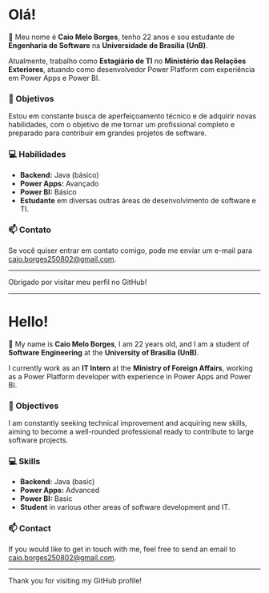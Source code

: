# Olá!

👋 Meu nome é **Caio Melo Borges**, tenho 22 anos e sou estudante de **Engenharia de Software** na **Universidade de Brasília (UnB)**.

Atualmente, trabalho como **Estagiário de TI** no **Ministério das Relações Exteriores**, atuando como desenvolvedor Power Platform com experiência em Power Apps e Power BI.

### 🎯 Objetivos
Estou em constante busca de aperfeiçoamento técnico e de adquirir novas habilidades, com o objetivo de me tornar um profissional completo e preparado para contribuir em grandes projetos de software.

### 💻 Habilidades
- **Backend:** Java (básico)
- **Power Apps:** Avançado
- **Power BI:** Básico
- **Estudante** em diversas outras áreas de desenvolvimento de software e TI.

### 📫 Contato
Se você quiser entrar em contato comigo, pode me enviar um e-mail para [caio.borges250802@gmail.com](mailto:caio.borges250802@gmail.com).

---

Obrigado por visitar meu perfil no GitHub!

---

# Hello!

👋 My name is **Caio Melo Borges**, I am 22 years old, and I am a student of **Software Engineering** at the **University of Brasília (UnB)**.

I currently work as an **IT Intern** at the **Ministry of Foreign Affairs**, working as a Power Platform developer with experience in Power Apps and Power BI.

### 🎯 Objectives
I am constantly seeking technical improvement and acquiring new skills, aiming to become a well-rounded professional ready to contribute to large software projects.

### 💻 Skills
- **Backend:** Java (basic)
- **Power Apps:** Advanced
- **Power BI:** Basic
- **Student** in various other areas of software development and IT.


### 📫 Contact
If you would like to get in touch with me, feel free to send an email to [caio.borges250802@gmail.com](mailto:caio.borges250802@gmail.com).

---

Thank you for visiting my GitHub profile!
